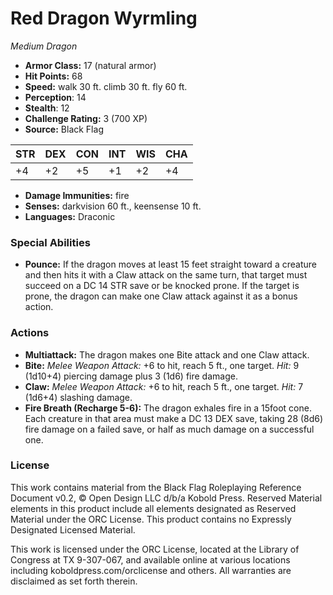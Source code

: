 # Red Dragon Wyrmling

*Medium* *Dragon*

- **Armor Class:** 17 (natural armor)
- **Hit Points:** 68 
- **Speed:** walk 30 ft. climb 30 ft. fly 60 ft.
- **Perception**: 14
- **Stealth**: 12
- **Challenge Rating:** 3 (700 XP)
- **Source:** Black Flag

| STR | DEX | CON | INT | WIS | CHA |
| --- | --- | --- | --- | --- | --- |
| +4 | +2 | +5 | +1 | +2 | +4 |

- **Damage Immunities:** fire
- **Senses:** darkvision 60 ft., keensense 10 ft.
- **Languages:** Draconic

### Special Abilities

- **Pounce:** If the dragon moves at least 15 feet straight toward a creature and then hits it with a Claw attack on the same turn, that target must succeed on a DC 14 STR save or be knocked prone. If the target is prone, the dragon can make one Claw attack against it as a bonus action.

### Actions

- **Multiattack:** The dragon makes one Bite attack and one Claw attack.
- **Bite:** _Melee Weapon Attack:_ +6 to hit, reach 5 ft., one target. _Hit:_ 9 (1d10+4) piercing damage plus 3 (1d6) fire damage.
- **Claw:** _Melee Weapon Attack:_ +6 to hit, reach 5 ft., one target. _Hit:_ 7 (1d6+4) slashing damage.
- **Fire Breath (Recharge 5-6):** The dragon exhales fire in a 15foot cone. Each creature in that area must make a DC 13 DEX save, taking 28 (8d6) fire damage on a failed save, or half as much damage on a successful one.


### License

This work contains material from the Black Flag Roleplaying Reference Document v0.2, © Open Design LLC d/b/a Kobold Press. Reserved Material elements in this product include all elements designated as Reserved Material under the ORC License. This product contains no Expressly Designated Licensed Material.

This work is licensed under the ORC License, located at the Library of Congress at TX 9-307-067, and available online at various locations including koboldpress.com/orclicense and others. All warranties are disclaimed as set forth therein.
